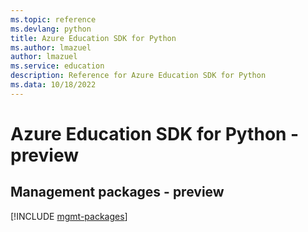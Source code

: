```yaml
---
ms.topic: reference
ms.devlang: python
title: Azure Education SDK for Python
ms.author: lmazuel
author: lmazuel
ms.service: education
description: Reference for Azure Education SDK for Python
ms.data: 10/18/2022
---
```

# Azure Education SDK for Python - preview

## Management packages - preview
[!INCLUDE [mgmt-packages](education-mgmt-index.md)]
